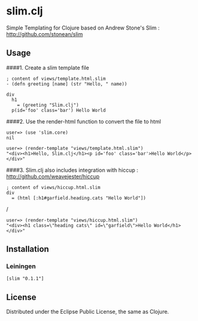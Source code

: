 # slim.clj

Simple Templating for Clojure
based on Andrew Stone's Slim : <http://github.com/stonean/slim>

## Usage

####1. Create a slim template file 

    ; content of views/template.html.slim
    - (defn greeting [name] (str "Hello, " name))
    
    div
      h1
        = (greeting "Slim.clj")
      p(id='foo' class='bar') Hello World

####2. Use the render-html function to convert the file to html

    user=> (use 'slim.core)
    nil

    user=> (render-template "views/template.html.slim")
    "<div><h1>Hello, Slim.clj</h1><p id='foo' class='bar'>Hello World</p></div>"

####3. Slim.clj also includes integration with hiccup : <http://github.com/weavejester/hiccup>

    ; content of views/hiccup.html.slim
    div
      = (html [:h1#garfield.heading.cats "Hello World"])

/
 
    user=> (render-template "views/hiccup.html.slim")
    "<div><h1 class=\"heading cats\" id=\"garfield\">Hello World</h1></div>"

## Installation

### Leiningen

    [slim "0.1.1"]

## License

Distributed under the Eclipse Public License, the same as Clojure.
